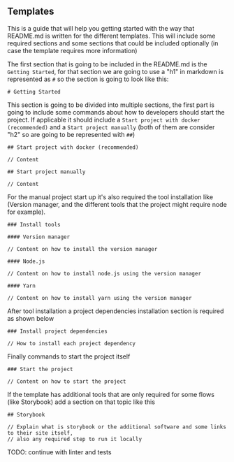 ## Templates

This is a guide that will help you getting started with the way that README.md is written for the
different templates. This will include some required sections and some sections that could be
included optionally (in case the template requires more information)

The first section that is going to be included in the README.md is the `Getting Started`, for
that section we are going to use a "h1" in markdown is represented as `#` so the section is going
to look like this:

```
# Getting Started
```

This section is going to be divided into multiple sections, the first part is going to include some
commands about how to developers should start the project. If applicable it should include a
`Start project with docker (recommended)` and a `Start project manually` (both of them are consider
"h2" so are going to be represented with `##`)

```
## Start project with docker (recommended)

// Content

## Start project manually

// Content
```

For the manual project start up it's also required the tool installation like (Version manager, and
the different tools that the project might require node for example).

```
### Install tools

#### Version manager

// Content on how to install the version manager

#### Node.js

// Content on how to install node.js using the version manager

#### Yarn

// Content on how to install yarn using the version manager
```

After tool installation a project dependencies installation section is required as shown below

```
### Install project dependencies

// How to install each project dependency
```

Finally commands to start the project itself

```
### Start the project

// Content on how to start the project
```

If the template has additional tools that are only required for some flows (like Storybook)
add a section on that topic like this

```
## Storybook

// Explain what is storybook or the additional software and some links to their site itself,
// also any required step to run it locally
```

TODO: continue with linter and tests
